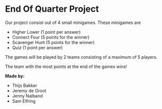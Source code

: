 # End Of Quarter Project

Our project consist out of 4 small minigames.
These minigames are
- Higher Lower (1 point per answer)
- Connect Four (5 points for the winner)
- Scavenger Hunt (5 points for the winner)
- Quiz (1 point per answer)

The games will be played by 2 teams consisting of a maximum of 5 players.

The team with the most points at the end of the games wins!

**Made by:**
- Thijs Bakker
- Jeremy de Groot
- Jenny Nalband
- Sam Elfring   